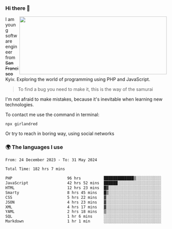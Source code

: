 ### Hi there 👋  

<img align='right' src="https://github-readme-stats.vercel.app/api?username=girlandred&count_private=true&show_icons=true&include_all_commits=true&hide_rank=true&hide_title=true&theme=buefy&card_width=300" width=460 height=180>


I am young software engineer from ~~San Francisco~~ Kyiv. Exploring the world of programming using PHP and JavaScript.


> To find a bug you need to make it, this is the way of the samurai



I'm not afraid to make mistakes, because it's inevitable when learning new technologies.

To contact me use the command in terminal:

```
npx girlandred
```

Or try to reach in boring way, using social networks


### 🌍 The languages I use

<!--START_SECTION:waka-->

```txt
From: 24 December 2023 - To: 31 May 2024

Total Time: 182 hrs 7 mins

PHP                        96 hrs          █████████████▒░░░░░░░░░░░   52.70 %
JavaScript                 42 hrs 52 mins  ██████░░░░░░░░░░░░░░░░░░░   23.54 %
HTML                       12 hrs 23 mins  █▓░░░░░░░░░░░░░░░░░░░░░░░   06.80 %
Smarty                     8 hrs 45 mins   █▒░░░░░░░░░░░░░░░░░░░░░░░   04.81 %
CSS                        5 hrs 22 mins   ▓░░░░░░░░░░░░░░░░░░░░░░░░   02.95 %
JSON                       4 hrs 23 mins   ▓░░░░░░░░░░░░░░░░░░░░░░░░   02.41 %
XML                        4 hrs 17 mins   ▓░░░░░░░░░░░░░░░░░░░░░░░░   02.35 %
YAML                       2 hrs 18 mins   ▒░░░░░░░░░░░░░░░░░░░░░░░░   01.27 %
SQL                        1 hr 6 mins     ░░░░░░░░░░░░░░░░░░░░░░░░░   00.61 %
Markdown                   1 hr 1 min      ░░░░░░░░░░░░░░░░░░░░░░░░░   00.57 %
```

<!--END_SECTION:waka-->
